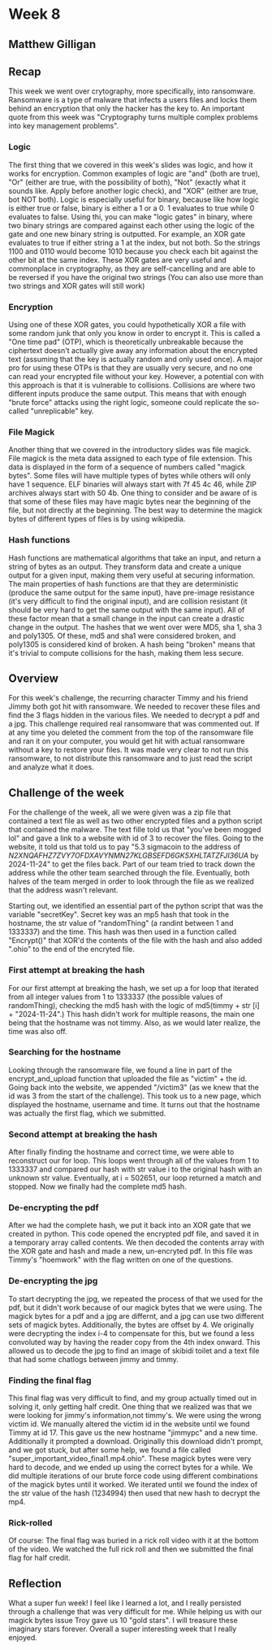 # Week 8
## Matthew Gilligan

## Recap
This week we went over crytography, more specifically, into ransomware. Ransomware is a type of malware that infects a users files and locks them behind an encryption that only the hacker has the key to. An important quote from this week was "Cryptography turns multiple complex problems into key management problems". 

### Logic
The first thing that we covered in this week's slides was logic, and how it works for encryption. Common examples of logic are "and" (both are true), "Or" (either are true, with the possibility of both), "Not" (exactly what it sounds like. Apply before another logic check), and "XOR" (either are true, bot NOT both). 
Logic is especially useful for binary, because like how logic is either true or false, binary is either a 1 or a 0. 1 evaluates to true while 0 evaluates to false. Using thi, you can make "logic gates" in binary, where two binary strings are compared against each other using the logic of the gate and one new binary string is outputted. For example, an XOR gate evaluates to true if either string a 1 at the index, but not both. So the strings 1100 and 0110 would become 1010 because you check each bit against the other bit at the same index. These XOR gates are very useful and commonplace in cryptography, as they are self-cancelling and are able to be reversed if you have the original two strings (You can also use more than two strings and XOR gates will still work)

### Encryption
Using one of these XOR gates, you could hypothetically XOR a file with some random junk that only you know in order to encrypt it. This is called a "One time pad" (OTP), which is theoretically unbreakable because the ciphertext doesn't actually give away any information about the encrypted text (assuming that the key is actually random and only used once). 
A major pro for using these OTPs is that they are usually very secure, and no one can read your encrypted file without your key. However, a potential con with this approach is that it is vulnerable to collisions. Collisions are where two different inputs produce the same output. This means that with enough "brute force" attacks using the right logic, someone could replicate the so-called "unreplicable" key. 

### File Magick
Another thing that we covered in the introductory slides was file magick. File magick is the meta data assigned to each type of file extension. This data is displayed in the form of a sequence of numbers called "magick bytes". Some files will have multiple types of bytes while others will only  have 1 sequence. ELF binaries will always start with  7f 45 4c 46, while ZIP archives always start with 50 4b. One thing to consider and be aware of is that some of these files may have magic bytes near the beginning of the file, but not directly at the beginning. The best way to determine the magick bytes of different types of files is by using wikipedia. 

### Hash functions
Hash functions are mathematical algorithms that take an input, and return a string of bytes as an output. They transform data and create a unique output for a given input, making them very useful at securing information. The main properties of hash functions are that they are deterministic (produce the same output for the same input), have pre-image resistance (it's very difficult to find the original input), and are collision resistant (it should be very hard to get the same output with the same input). All of these factor mean that a small change in the input can create a drastic change in the output. The hashes that we went over were MD5, sha 1, sha 3 and poly1305. Of these, md5 and sha1 were considered broken, and poly1305 is considered kind of broken. A hash being "broken" means that it's trivial to compute collisions for the hash, making them less secure. 

## Overview
For this week's challenge, the recurring character Timmy and his friend Jimmy both got hit with ransomware. We needed to recover these files and find the 3 flags hidden in the various files. We needed to decrypt a pdf and a jpg. This challenge required real ransomware that was commented out. If at any time you deleted the comment from the top of the ransomware file and ran it on your computer, you would get hit with actual ransomware without a key to restore your files. It was made very clear to not run this ransomware, to not distribute this ransomware and to just read the script and analyze what it does. 

## Challenge of the week
For the challenge of the week, all we were given was a zip file that contained a text file as well as two other encrypted files and a python script that contained the malware. The text fille told us that "you've been mogged lol" and gave a link to a website with id of 3 to recover the files. Going to the website, it told us that told us to pay "5.3 sigmacoin to the address of _N2XNQAFHZ7ZVY7OFDXAVYNMN27KLGBSEFD6GK5XHLTATZFJI36UA_ by 2024-11-24" to get the files back. Part of our team tried to track down the address while the other team searched through the file. Eventually, both halves of the team merged in order to look through the file as we realized that the address wasn't relevant. 

Starting out, we identified an essential part of the python script that was the variable "secretKey". Secret key was an mp5 hash that took in the hostname, the str value of "randomThing" (a randint between 1 and 1333337) and the time. This hash was then used in a function called "Encrypt()" that XOR'd the contents of the file with the hash and also added ".ohio" to the end of the encryted file. 

### First attempt at breaking the hash
For our first attempt at breaking the hash, we set up a for loop that iterated from all integer values from 1 to 1333337 (the possible values of randomThing), checking the md5 hash with the logic of md5(timmy + str [i] + "2024-11-24".) This hash didn't work for multiple reasons, the main one being that the hostname was not timmy. Also, as we would later realize, the time was also off. 

### Searching for the hostname
Looking through the ransomware file, we found a line in part of the encrypt_and_upload function that uploaded the file as "victim" + the id. Going back into the website, we appended "/victim3" (as we knew that the id was 3 from the start of the challenge). This took us to a new page, which displayed the hostname, username and time. It turns out that the hostname was actually the first flag, which we submitted. 

### Second attempt at breaking the hash
After finally finding the hostname and correct time, we were able to reconstruct our for loop. This loops went through all of the values from 1 to 1333337 and compared our hash with str value i to the original hash with an unknown str value. Eventually, at i = 502651, our loop returned a match and stopped. Now we finally had the complete md5 hash. 

### De-encrypting the pdf
After we had the complete hash, we put it back into an XOR gate that we created in python. This code opened the encrypted pdf file, and saved it in a temporary array called contents. We then decoded the contents array with the XOR gate and hash and made a new, un-encryted pdf. In this file was Timmy's "hoemwork" with the flag written on one of the questions. 

### De-encrypting the jpg
To start decrypting the jpg, we repeated the process of that we used for the pdf, but it didn't work because of our magick bytes that we were using. The magick bytes for a pdf and a jpg are differnt, and a jpg can use two different sets of magick bytes. Additionally, the bytes are offset by 4. We originally were decrypting the index i-4 to compensate for this, but we found a less convoluted way by having the reader copy from the 4th index onward. This allowed us to decode the jpg to find an image of skibidi toilet and a text file that had some chatlogs between jimmy and timmy. 

### Finding the final flag
This final flag was very difficult to find, and my group actually timed out in solving it, only getting half credit. One thing that we realized was that we were looking for jimmy's information,not timmy's. We were using the wrong victim id. We manually altered the victim id in the website until we found Timmy at id 17. This gave us the new hostname "jimmypc" and a new time. Additionally it prompted a download. Originally this download didn't prompt, and we got stuck, but after some help, we found a file called "super_important_video_final1.mp4.ohio". These magick bytes were very hard to decode, and we ended up using the correct bytes for a while. We did multiple iterations of our brute force code using different combinations of the magick bytes until it worked. We iterated until we found the index of the str value of the hash (1234994) then used that new hash to decrypt the mp4.  

### Rick-rolled
Of course: The final flag was buried in a rick roll video with it at the bottom of the video. We watched the full rick roll and then we submitted the final flag for half credit. 

## Reflection
What a super fun week! I feel like I learned a lot, and I really persisted through a challenge that was very difficult for me. While helping us with our magick bytes issue Troy gave us 10 "gold stars". I will treasure these imaginary stars forever.
Overall a super interesting week that I really enjoyed.
